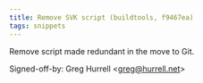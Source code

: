 ```yaml
---
title: Remove SVK script (buildtools, f9467ea)
tags: snippets
---
```


Remove script made redundant in the move to Git.

Signed-off-by: Greg Hurrell &lt;greg@hurrell.net&gt;

